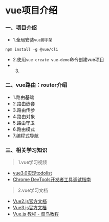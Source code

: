 # vue项目介绍


### 一、项目介绍
* 1.全局安装`vue脚手架`
```
npm install -g @vue/cli
```
* 2.使用`vue create vue-demo`命令创建vue项目
* 3.


### 二、vue路由：router介绍
* 1.路由基础
* 2.路由嵌套
* 3.路由传参
* 4.路由对象
* 5.路由守卫
* 6.路由模式
* 7.编程式导航


### 三、相关学习知识
> 1.vue学习视频
* [vue3.0实现todolist][vue3.0实现todolist]
* [Chrome DevTools开发者工具调试指南][Chrome DevTools开发者工具调试指南]
  
> 2.vue学习文档
* [Vue2.js官方文档][Vue2.js官方文档]
* [Vue3.js官方文档][Vue3.js官方文档]
* [Vue.js 教程 - 菜鸟教程][Vue.js 教程 - 菜鸟教程]

[vue3.0实现todolist]:https://www.imooc.com/learn/1300
[Chrome DevTools开发者工具调试指南]:https://www.imooc.com/learn/1164
[Vue.js 教程 - 菜鸟教程]:https://www.runoob.com/vue2/vue-tutorial.html
[Vue3.js官方文档]:https://cn.vuejs.org/guide/quick-start.html
[Vue2.js官方文档]:https://v2.cn.vuejs.org/index.html
